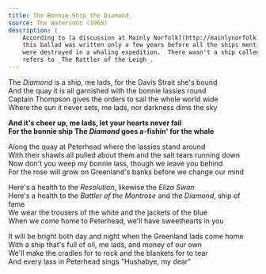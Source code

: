```yaml
---
title: The Bonnie Ship the Diamond
source: The Watersons (1965)
description: |
    According to [a discussion at Mainly Norfolk](http://mainlynorfolk.info/lloyd/songs/thebonnyshipthediamond.html),
    this ballad was written only a few years before all the ships mentioned in the third verse (except the _Eliza Swan_)
    were destroyed in a whaling expedition.  There wasn't a ship called _The Battler_ -- this probably
    refers to _The Rattler of the Leigh_.
---
```


The _Diamond_ is a ship, me lads, for the Davis Strait she's bound  
And the quay it is all garnished with the bonnie lassies round  
Captain Thompson gives the orders to sail the whole world wide  
Where the sun it never sets, me lads, nor darkness dims the sky  

**And it's cheer up, me lads, let your hearts never fail**  
**For the bonnie ship The _Diamond_ goes a-fishin' for the whale**  

Along the quay at Peterhead where the lassies stand around  
With their shawls all pulled about them and the salt tears running down  
Now don't you weep my bonnie lass, though we leave you behind  
For the rose will grow on Greenland's banks before we change our mind  

Here's a health to the _Resolution_, likewise the _Eliza Swan_  
Here's a health to the _Battler of the Montrose_ and the _Diamond_, ship of fame  
We wear the trousers of the white and the jackets of the blue  
When we come home to Peterhead, we'll have sweethearts in you

It will be bright both day and night when the Greenland lads come home  
With a ship that's full of oil, me lads, and money of our own  
We'll make the cradles for to rock and the blankets for to tear  
And every lass in Peterhead sings "Hushabye, my dear"